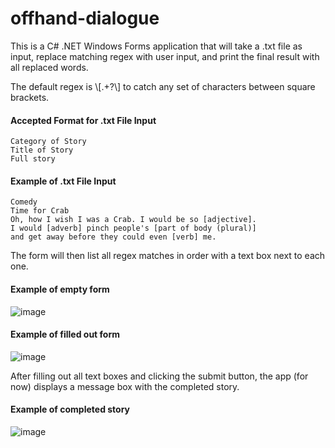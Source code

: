 # offhand-dialogue

This is a C# .NET Windows Forms application that will take a .txt file as input, replace matching regex with user input, and print the final result with all replaced words.

The default regex is \\[.+?\\] to catch any set of characters between square brackets.  

#### Accepted Format for .txt File Input  
```
Category of Story  
Title of Story  
Full story  
```

#### Example of .txt File Input  
```
Comedy
Time for Crab
Oh, how I wish I was a Crab. I would be so [adjective]. 
I would [adverb] pinch people's [part of body (plural)] 
and get away before they could even [verb] me. 
```

The form will then list all regex matches in order with a text box next to each one.  

#### Example of empty form  
![image](https://user-images.githubusercontent.com/70172268/191091703-a9f6f9a9-ccf9-4fb9-96ad-22230c32ca98.png)

#### Example of filled out form  
![image](https://user-images.githubusercontent.com/70172268/191092192-f2b6c718-53c6-45f8-b8f6-10a874c7f5b3.png)

After filling out all text boxes and clicking the submit button, the app (for now) displays a message box with the completed story.  

#### Example of completed story
![image](https://user-images.githubusercontent.com/70172268/191092364-2075bf51-f957-497e-95ee-ce8d105d44f0.png)
